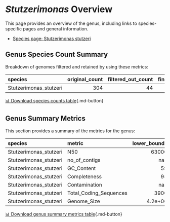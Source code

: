 # *Stutzerimonas* Overview
This page provides an overview of the genus, including links to species-specific pages and general information.

- [Species page: Stutzerimonas stutzeri](Stutzerimonas_stutzeri/index.md)
## Genus Species Count Summary
Breakdown of genomes filtered and retained by using these metrics:

| species                |   original_count |   filtered_out_count |   final_count |
|:-----------------------|-----------------:|---------------------:|--------------:|
| Stutzerimonas_stutzeri |              304 |                   44 |           260 |


[📊 Download species counts table](species_counts.csv){.md-button}
## Genus Summary Metrics
This section provides a summary of the metrics for the genus:

| species                | metric                 |   lower_bounds |   upper_bounds |
|:-----------------------|:-----------------------|---------------:|---------------:|
| Stutzerimonas_stutzeri | N50                    |    63000       |      nan       |
| Stutzerimonas_stutzeri | no_of_contigs          |      nan       |      610       |
| Stutzerimonas_stutzeri | GC_Content             |       59       |       65       |
| Stutzerimonas_stutzeri | Completeness           |       95       |      nan       |
| Stutzerimonas_stutzeri | Contamination          |      nan       |        3       |
| Stutzerimonas_stutzeri | Total_Coding_Sequences |     3900       |     4900       |
| Stutzerimonas_stutzeri | Genome_Size            |        4.2e+06 |        5.2e+06 |


[📊 Download genus summary metrics table](genus_summary_metrics.csv){.md-button}
